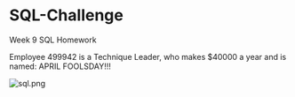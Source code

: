 # SQL-Challenge
Week 9 SQL Homework

Employee 499942 is a Technique Leader, who makes $40000 a year and is named: APRIL FOOLSDAY!!!

![sql.png](sql.png)